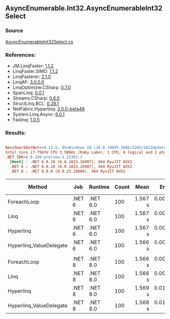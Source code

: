 ﻿## AsyncEnumerable.Int32.AsyncEnumerableInt32Select

### Source
[AsyncEnumerableInt32Select.cs](../LinqBenchmarks/AsyncEnumerable/Int32/AsyncEnumerableInt32Select.cs)

### References:
- JM.LinqFaster: [1.1.2](https://www.nuget.org/packages/JM.LinqFaster/1.1.2)
- LinqFaster.SIMD: [1.1.2](https://www.nuget.org/packages/LinqFaster.SIMD/1.0.3)
- LinqFasterer: [2.1.0](https://www.nuget.org/packages/LinqFasterer/2.1.0)
- LinqAF: [3.0.0.0](https://www.nuget.org/packages/LinqAF/3.0.0.0)
- LinqOptimizer.CSharp: [0.7.0](https://www.nuget.org/packages/LinqOptimizer.CSharp/0.7.0)
- SpanLinq: [0.0.1](https://www.nuget.org/packages/SpanLinq/0.0.1)
- Streams.CSharp: [0.6.0](https://www.nuget.org/packages/Streams.CSharp/0.6.0)
- StructLinq.BCL: [0.28.1](https://www.nuget.org/packages/StructLinq/0.28.1)
- NetFabric.Hyperlinq: [3.0.0-beta48](https://www.nuget.org/packages/NetFabric.Hyperlinq/3.0.0-beta48)
- System.Linq.Async: [6.0.1](https://www.nuget.org/packages/System.Linq.Async/6.0.1)
- Faslinq: [1.0.5](https://www.nuget.org/packages/Faslinq/1.0.5)

### Results:
``` ini

BenchmarkDotNet=v0.13.5, OS=Windows 10 (10.0.19045.3086/22H2/2022Update)
Intel Core i7-7567U CPU 3.50GHz (Kaby Lake), 1 CPU, 4 logical and 2 physical cores
.NET SDK=8.0.100-preview.5.23303.2
  [Host] : .NET 6.0.18 (6.0.1823.26907), X64 RyuJIT AVX2
  .NET 6 : .NET 6.0.18 (6.0.1823.26907), X64 RyuJIT AVX2
  .NET 8 : .NET 8.0.0 (8.0.23.28008), X64 RyuJIT AVX2


```
|                  Method |    Job |  Runtime | Count |    Mean |    Error |   StdDev |        Ratio | RatioSD | Allocated | Alloc Ratio |
|------------------------ |------- |--------- |------ |--------:|---------:|---------:|-------------:|--------:|----------:|------------:|
|             ForeachLoop | .NET 6 | .NET 6.0 |   100 | 1.567 s | 0.0077 s | 0.0072 s |     baseline |         |  25.36 KB |             |
|                    Linq | .NET 6 | .NET 6.0 |   100 | 1.567 s | 0.0078 s | 0.0073 s | 1.00x slower |   0.01x |  55.89 KB |  2.20x more |
|               Hyperlinq | .NET 6 | .NET 6.0 |   100 | 1.567 s | 0.0080 s | 0.0075 s | 1.00x slower |   0.01x |   44.2 KB |  1.74x more |
| Hyperlinq_ValueDelegate | .NET 6 | .NET 6.0 |   100 | 1.566 s | 0.0084 s | 0.0078 s | 1.00x faster |   0.00x |   44.2 KB |  1.74x more |
|                         |        |          |       |         |          |          |              |         |           |             |
|             ForeachLoop | .NET 8 | .NET 8.0 |   100 | 1.566 s | 0.0083 s | 0.0078 s |     baseline |         |  17.98 KB |             |
|                    Linq | .NET 8 | .NET 8.0 |   100 | 1.566 s | 0.0099 s | 0.0093 s | 1.00x slower |   0.01x |  44.78 KB |  2.49x more |
|               Hyperlinq | .NET 8 | .NET 8.0 |   100 | 1.569 s | 0.0103 s | 0.0097 s | 1.00x slower |   0.00x |  34.66 KB |  1.93x more |
| Hyperlinq_ValueDelegate | .NET 8 | .NET 8.0 |   100 | 1.568 s | 0.0100 s | 0.0094 s | 1.00x slower |   0.01x |  34.66 KB |  1.93x more |

